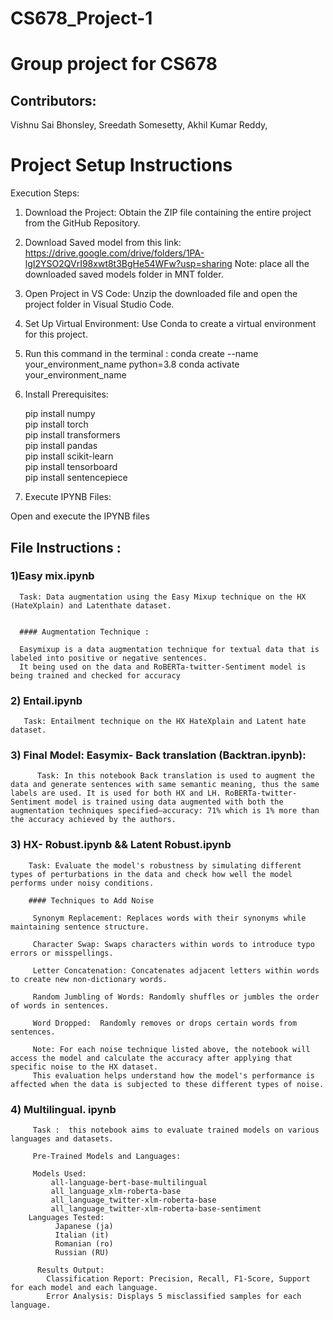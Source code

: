 # CS678_Project-1
# Group project for CS678

## Contributors:
Vishnu Sai Bhonsley, 
Sreedath Somesetty, 
Akhil Kumar Reddy, 


# Project Setup Instructions
 Execution Steps:

1) Download the Project:  Obtain the ZIP file containing the entire project from the GitHub Repository.

2) Download Saved model from this link: https://drive.google.com/drive/folders/1PA-lgI2YSO2QVrI98xwt8t3BgHe54WFw?usp=sharing
  Note: place all the downloaded saved models folder in MNT folder.

4) Open Project in VS Code: Unzip the downloaded file and open the project folder in Visual Studio Code.

5) Set Up Virtual Environment: Use Conda to create a virtual environment for this project.

6) Run this command in the terminal :
 conda create --name your_environment_name python=3.8
 conda activate your_environment_name

 
7) Install Prerequisites:

   pip install numpy<br>
   pip install torch<br>
   pip install transformers<br>
   pip install pandas<br>
   pip install scikit-learn<br>
   pip install tensorboard<br>
   pip install sentencepiece<br>

8) Execute IPYNB Files:

Open and execute the IPYNB files 



## File Instructions :

### 1)Easy mix.ipynb
      Task: Data augmentation using the Easy Mixup technique on the HX (HateXplain) and Latenthate dataset.
     

      #### Augmentation Technique :
      
      Easymixup is a data augmentation technique for textual data that is labeled into positive or negative sentences.
      It being used on the data and RoBERTa-twitter-Sentiment model is being trained and checked for accuracy
  
### 2) Entail.ipynb
       Task: Entailment technique on the HX HateXplain and Latent hate dataset.

### 3) Final Model: Easymix- Back translation (Backtran.ipynb):

          Task: In this notebook Back translation is used to augment the data and generate sentences with same semantic meaning, thus the same labels are used. It is used for both HX and LH. RoBERTa-twitter-Sentiment model is trained using data augmented with both the augmentation techniques specified—accuracy: 71% which is 1% more than the accuracy achieved by the authors. 
          

### 3) HX- Robust.ipynb && Latent Robust.ipynb 

        Task: Evaluate the model's robustness by simulating different types of perturbations in the data and check how well the model performs under noisy conditions.

        #### Techniques to Add Noise

         Synonym Replacement: Replaces words with their synonyms while maintaining sentence structure.
         
         Character Swap: Swaps characters within words to introduce typo errors or misspellings. 
         
         Letter Concatenation: Concatenates adjacent letters within words to create new non-dictionary words.
         
         Random Jumbling of Words: Randomly shuffles or jumbles the order of words in sentences.
         
         Word Dropped:  Randomly removes or drops certain words from sentences.

         Note: For each noise technique listed above, the notebook will access the model and calculate the accuracy after applying that specific noise to the HX dataset.
         This evaluation helps understand how the model's performance is affected when the data is subjected to these different types of noise.

### 4) Multilingual. ipynb 
         Task :  this notebook aims to evaluate trained models on various languages and datasets.

         Pre-Trained Models and Languages:

         Models Used:
             all-language-bert-base-multilingual
             all_language_xlm-roberta-base
             all_language_twitter-xlm-roberta-base
             all_language_twitter-xlm-roberta-base-sentiment
        Languages Tested:
              Japanese (ja)
              Italian (it)
              Romanian (ro)
              Russian (RU)

          Results Output:
            Classification Report: Precision, Recall, F1-Score, Support for each model and each language.
            Error Analysis: Displays 5 misclassified samples for each language.
         

        



